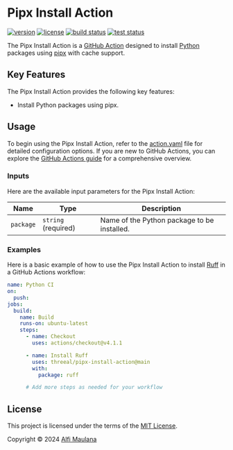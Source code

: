 # Pipx Install Action

[![version](https://img.shields.io/github/v/release/threeal/pipx-install-action?style=flat-square)](https://github.com/threeal/pipx-install-action/releases)
[![license](https://img.shields.io/github/license/threeal/pipx-install-action?style=flat-square)](./LICENSE)
[![build status](https://img.shields.io/github/actions/workflow/status/threeal/pipx-install-action/build.yaml?branch=main&label=build&style=flat-square)](https://github.com/threeal/pipx-install-action/actions/workflows/build.yaml)
[![test status](https://img.shields.io/github/actions/workflow/status/threeal/pipx-install-action/test.yaml?branch=main&label=test&style=flat-square)](https://github.com/threeal/pipx-install-action/actions/workflows/test.yaml)

The Pipx Install Action is a [GitHub Action](https://github.com/features/actions) designed to install [Python](https://www.python.org/) packages using [pipx](https://pipx.pypa.io/stable/) with cache support.

## Key Features

The Pipx Install Action provides the following key features:

- Install Python packages using pipx.

## Usage

To begin using the Pipx Install Action, refer to the [action.yaml](./action.yaml) file for detailed configuration options.
If you are new to GitHub Actions, you can explore the [GitHub Actions guide](https://docs.github.com/en/actions/learn-github-actions/understanding-github-actions) for a comprehensive overview.

### Inputs

Here are the available input parameters for the Pipx Install Action:

| Name      | Type                | Description                                 |
| --------- | ------------------- | ------------------------------------------- |
| `package` | `string` (required) | Name of the Python package to be installed. |

### Examples

Here is a basic example of how to use the Pipx Install Action to install [Ruff](https://docs.astral.sh/ruff/) in a GitHub Actions workflow:

```yaml
name: Python CI
on:
  push:
jobs:
  build:
    name: Build
    runs-on: ubuntu-latest
    steps:
      - name: Checkout
        uses: actions/checkout@v4.1.1

      - name: Install Ruff
        uses: threeal/pipx-install-action@main
        with:
          package: ruff

      # Add more steps as needed for your workflow
```

## License

This project is licensed under the terms of the [MIT License](./LICENSE).

Copyright © 2024 [Alfi Maulana](https://github.com/threeal/)
